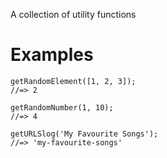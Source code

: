 A collection of utility functions

# Examples

```
getRandomElement([1, 2, 3]);
//=> 2
```

```
getRandomNumber(1, 10);
//=> 4
```

```
getURLSlog('My Favourite Songs');
//=> 'my-favourite-songs'
```

